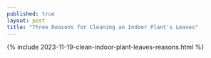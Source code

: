```yaml
---
published: true
layout: post
title: "Three Reasons for Cleaning an Indoor Plant's Leaves"
---
```

{% include 2023-11-19-clean-indoor-plant-leaves-reasons.html %}
